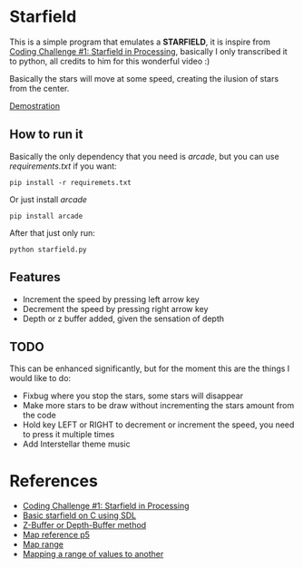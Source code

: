 # Starfield

This is a simple program that emulates a **STARFIELD**, it is inspire from [Coding Challenge #1: Starfield in Processing](https://www.youtube.com/watch?v=17WoOqgXsRM&t=198s), basically I only transcribed it to python, all credits to him for this wonderful video :) <br>

Basically the stars will move at some speed, creating the ilusion of stars from the center. <br>

[Demostration](https://github.com/EdPeReg/starfrield/blob/main/demostration.gif)

## How to run it

Basically the only dependency that you need is _arcade_, but you can use _requirements.txt_ if you want: <br>

``` pip install -r requiremets.txt ```

Or just install _arcade_ <br>

``` pip install arcade ```

After that just only run: <br>

```python starfield.py```

## Features

- Increment the speed by pressing left arrow key <br>
- Decrement the speed by pressing right arrow key <br>
- Depth or z buffer added, given the sensation of depth <br>

## TODO

This can be enhanced significantly, but for the moment this are the things I would like to do: <br>

- Fixbug where you stop the stars, some stars will disappear <br>
- Make more stars to be draw without incrementing the stars amount from the code <br>
- Hold key LEFT or RIGHT to decrement or increment the speed, you need to press it multiple times <br>
- Add Interstellar theme music <br>

# References

- [Coding Challenge #1: Starfield in Processing](https://www.youtube.com/watch?v=17WoOqgXsRM&t=198s)
- [Basic starfield on C using SDL](https://github.com/djdavies/c_code/blob/master/starfield.c)
- [Z-Buffer or Depth-Buffer method](https://www.geeksforgeeks.org/z-buffer-depth-buffer-method/) 
- [Map reference p5](https://p5js.org/reference/#/p5/map)
- [Map range](https://rosettacode.org/wiki/Map_range)
- [Mapping a range of values to another](https://stackoverflow.com/questions/1969240/mapping-a-range-of-values-to-another)
